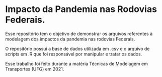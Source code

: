 # Impacto da Pandemia nas Rodovias Federais.

Esse repositório tem o objetivo de demonstrar os arquivos referentes à modelagem dos impactos da pandemia nas rodovias Federais.

O repositório possui a base de dados utilizada em .csv e o arquivo de scripts em .R que foi responsável por manipular e tratar os dados.

Esse trabalho foi feito durante a matéria Técnicas de Modelagem em Transportes (UFG) em 2021.
